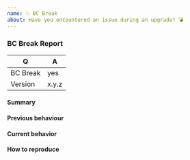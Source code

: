 ```yaml
---
name: 💥 BC Break
about: Have you encountered an issue during an upgrade? 💣
---
```


<!--
Before reporting a BC break, please consult the changelog to make sure it's not an expected change: https://github.com/phly/keep-a-changelog/blob/master/CHANGELOG.md
-->

### BC Break Report

<!-- Fill in the relevant information below to help triage your issue. -->

|    Q        |   A
|------------ | ------
| BC Break    | yes
| Version     | x.y.z

#### Summary

<!-- Provide a summary describing the problem you are experiencing. -->

#### Previous behaviour

<!-- What was the previous (working) behaviour? -->

#### Current behavior

<!-- What is the current (broken) behaviour? -->

#### How to reproduce

<!--
Provide steps to reproduce the BC break.
Adding a failing unit Test would help us a lot - you can submit it in a Pull Request separately, referencing this bug report.
-->

